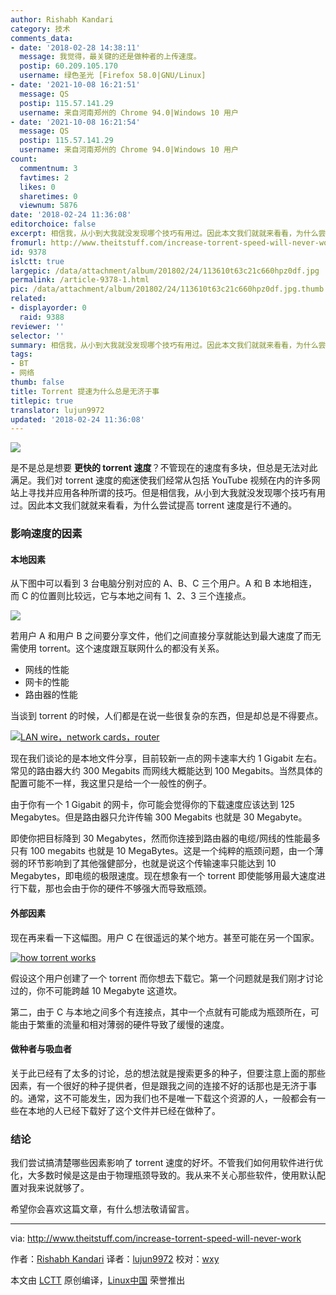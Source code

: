 ```yaml
---
author: Rishabh Kandari
category: 技术
comments_data:
- date: '2018-02-28 14:38:11'
  message: 我觉得，最关键的还是做种者的上传速度。
  postip: 60.209.105.170
  username: 绿色圣光 [Firefox 58.0|GNU/Linux]
- date: '2021-10-08 16:21:51'
  message: QS
  postip: 115.57.141.29
  username: 来自河南郑州的 Chrome 94.0|Windows 10 用户
- date: '2021-10-08 16:21:54'
  message: QS
  postip: 115.57.141.29
  username: 来自河南郑州的 Chrome 94.0|Windows 10 用户
count:
  commentnum: 3
  favtimes: 2
  likes: 0
  sharetimes: 0
  viewnum: 5876
date: '2018-02-24 11:36:08'
editorchoice: false
excerpt: 相信我，从小到大我就没发现哪个技巧有用过。因此本文我们就就来看看，为什么尝试提高 torrent 速度是行不通的。
fromurl: http://www.theitstuff.com/increase-torrent-speed-will-never-work
id: 9378
islctt: true
largepic: /data/attachment/album/201802/24/113610t63c21c660hpz0df.jpg
permalink: /article-9378-1.html
pic: /data/attachment/album/201802/24/113610t63c21c660hpz0df.jpg.thumb.jpg
related:
- displayorder: 0
  raid: 9388
reviewer: ''
selector: ''
summary: 相信我，从小到大我就没发现哪个技巧有用过。因此本文我们就就来看看，为什么尝试提高 torrent 速度是行不通的。
tags:
- BT
- 网络
thumb: false
title: Torrent 提速为什么总是无济于事
titlepic: true
translator: lujun9972
updated: '2018-02-24 11:36:08'
---
```


![](/data/attachment/album/201802/24/113610t63c21c660hpz0df.jpg)


是不是总是想要 **更快的 torrent 速度**？不管现在的速度有多块，但总是无法对此满足。我们对 torrent 速度的痴迷使我们经常从包括 YouTube 视频在内的许多网站上寻找并应用各种所谓的技巧。但是相信我，从小到大我就没发现哪个技巧有用过。因此本文我们就就来看看，为什么尝试提高 torrent 速度是行不通的。


### 影响速度的因素


#### 本地因素


从下图中可以看到 3 台电脑分别对应的 A、B、C 三个用户。A 和 B 本地相连，而 C 的位置则比较远，它与本地之间有 1、2、3 三个连接点。


[![](/data/attachment/album/201802/24/113610mvc014kvkdc3qcqq.png)](http://www.theitstuff.com/wp-content/uploads/2017/11/A.png)


若用户 A 和用户 B 之间要分享文件，他们之间直接分享就能达到最大速度了而无需使用 torrent。这个速度跟互联网什么的都没有关系。


* 网线的性能
* 网卡的性能
* 路由器的性能


当谈到 torrent 的时候，人们都是在说一些很复杂的东西，但是却总是不得要点。


[![LAN wire，network cards，router](/data/attachment/album/201802/24/113610ldsv855995vm55fb.png)](http://www.theitstuff.com/wp-content/uploads/2017/11/A-1-e1509773618549.png)


现在我们谈论的是本地文件分享，目前较新一点的网卡速率大约 1 Gigabit 左右。常见的路由器大约 300 Megabits 而网线大概能达到 100 Megabits。当然具体的配置可能不一样，我这里只是给一个一般性的例子。


由于你有一个 1 Gigabit 的网卡，你可能会觉得你的下载速度应该达到 125 Megabytes。但是路由器只允许传输 300 Megabits 也就是 30 Megabyte。


即使你把目标降到 30 Megabytes，然而你连接到路由器的电缆/网线的性能最多只有 100 megabits 也就是 10 MegaBytes。这是一个纯粹的瓶颈问题，由一个薄弱的环节影响到了其他强健部分，也就是说这个传输速率只能达到 10 Megabytes，即电缆的极限速度。现在想象有一个 torrent 即使能够用最大速度进行下载，那也会由于你的硬件不够强大而导致瓶颈。


#### 外部因素


现在再来看一下这幅图。用户 C 在很遥远的某个地方。甚至可能在另一个国家。


[![how torrent works](/data/attachment/album/201802/24/113610mvc014kvkdc3qcqq.png)](http://www.theitstuff.com/wp-content/uploads/2017/11/A.png)


假设这个用户创建了一个 torrent 而你想去下载它。第一个问题就是我们刚才讨论过的，你不可能跨越 10 Megabyte 这道坎。


第二，由于 C 与本地之间多个有连接点，其中一个点就有可能成为瓶颈所在，可能由于繁重的流量和相对薄弱的硬件导致了缓慢的速度。


#### 做种者与吸血者


关于此已经有了太多的讨论，总的想法就是搜索更多的种子，但要注意上面的那些因素，有一个很好的种子提供者，但是跟我之间的连接不好的话那也是无济于事的。通常，这不可能发生，因为我们也不是唯一下载这个资源的人，一般都会有一些在本地的人已经下载好了这个文件并已经在做种了。


### 结论


我们尝试搞清楚哪些因素影响了 torrent 速度的好坏。不管我们如何用软件进行优化，大多数时候是这是由于物理瓶颈导致的。我从来不关心那些软件，使用默认配置对我来说就够了。


希望你会喜欢这篇文章，有什么想法敬请留言。




---


via: <http://www.theitstuff.com/increase-torrent-speed-will-never-work>


作者：[Rishabh Kandari](http://www.theitstuff.com/author/reevkandari) 译者：[lujun9972](https://github.com/lujun9972) 校对：[wxy](https://github.com/wxy)


本文由 [LCTT](https://github.com/LCTT/TranslateProject) 原创编译，[Linux中国](https://linux.cn/) 荣誉推出